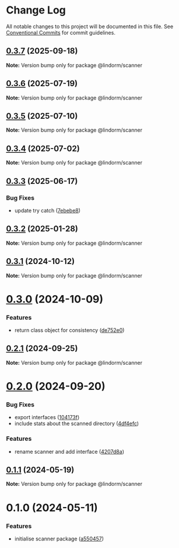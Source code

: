 # Change Log

All notable changes to this project will be documented in this file.
See [Conventional Commits](https://conventionalcommits.org) for commit guidelines.

## [0.3.7](https://github.com/lindorm-io/monorepo/compare/@lindorm/scanner@0.3.6...@lindorm/scanner@0.3.7) (2025-09-18)

**Note:** Version bump only for package @lindorm/scanner

## [0.3.6](https://github.com/lindorm-io/monorepo/compare/@lindorm/scanner@0.3.5...@lindorm/scanner@0.3.6) (2025-07-19)

**Note:** Version bump only for package @lindorm/scanner

## [0.3.5](https://github.com/lindorm-io/monorepo/compare/@lindorm/scanner@0.3.4...@lindorm/scanner@0.3.5) (2025-07-10)

**Note:** Version bump only for package @lindorm/scanner

## [0.3.4](https://github.com/lindorm-io/monorepo/compare/@lindorm/scanner@0.3.3...@lindorm/scanner@0.3.4) (2025-07-02)

**Note:** Version bump only for package @lindorm/scanner

## [0.3.3](https://github.com/lindorm-io/monorepo/compare/@lindorm/scanner@0.3.2...@lindorm/scanner@0.3.3) (2025-06-17)

### Bug Fixes

- update try catch ([7ebebe8](https://github.com/lindorm-io/monorepo/commit/7ebebe81f40851b0d1fcb05e6e6cc60b1c754a91))

## [0.3.2](https://github.com/lindorm-io/monorepo/compare/@lindorm/scanner@0.3.1...@lindorm/scanner@0.3.2) (2025-01-28)

**Note:** Version bump only for package @lindorm/scanner

## [0.3.1](https://github.com/lindorm-io/monorepo/compare/@lindorm/scanner@0.3.0...@lindorm/scanner@0.3.1) (2024-10-12)

**Note:** Version bump only for package @lindorm/scanner

# [0.3.0](https://github.com/lindorm-io/monorepo/compare/@lindorm/scanner@0.2.1...@lindorm/scanner@0.3.0) (2024-10-09)

### Features

- return class object for consistency ([de752e0](https://github.com/lindorm-io/monorepo/commit/de752e062f6bef8c059c79fabd7b6412990c2f5c))

## [0.2.1](https://github.com/lindorm-io/monorepo/compare/@lindorm/scanner@0.2.0...@lindorm/scanner@0.2.1) (2024-09-25)

**Note:** Version bump only for package @lindorm/scanner

# [0.2.0](https://github.com/lindorm-io/monorepo/compare/@lindorm/scanner@0.1.1...@lindorm/scanner@0.2.0) (2024-09-20)

### Bug Fixes

- export interfaces ([104173f](https://github.com/lindorm-io/monorepo/commit/104173f62db6ae09fb1d68fc0f0b61912fe68930))
- include stats about the scanned directory ([4df4efc](https://github.com/lindorm-io/monorepo/commit/4df4efc9e95b6e5a02ed9a10d7e3794f06bf26a6))

### Features

- rename scanner and add interface ([4207d8a](https://github.com/lindorm-io/monorepo/commit/4207d8aad9f899d0b5755002b2976a5868c6c60b))

## [0.1.1](https://github.com/lindorm-io/monorepo/compare/@lindorm/scanner@0.1.0...@lindorm/scanner@0.1.1) (2024-05-19)

**Note:** Version bump only for package @lindorm/scanner

# 0.1.0 (2024-05-11)

### Features

- initialise scanner package ([a550457](https://github.com/lindorm-io/monorepo/commit/a5504573d021ee0eddcc4d23550ac4499b21a3f3))
